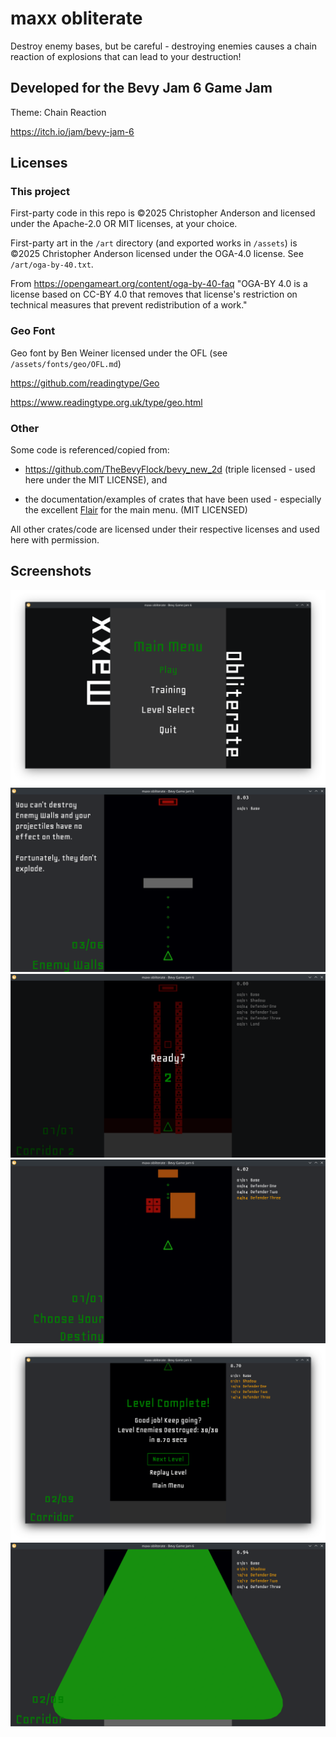 # maxx obliterate

Destroy enemy bases, but be careful - destroying enemies causes a chain reaction of explosions that can lead to your destruction!

## Developed for the Bevy Jam 6 Game Jam

Theme: Chain Reaction

https://itch.io/jam/bevy-jam-6

## Licenses

### This project

First-party code in this repo is ©2025 Christopher Anderson and licensed under the Apache-2.0 OR MIT licenses, at your choice.

First-party art in the `/art` directory (and exported works in `/assets`) is ©2025 Christopher Anderson licensed under the OGA-4.0 license. See `/art/oga-by-40.txt`.

From https://opengameart.org/content/oga-by-40-faq
"OGA-BY 4.0 is a license based on CC-BY 4.0 that removes that license's restriction on technical measures that prevent redistribution of a work."

### Geo Font

Geo font by Ben Weiner licensed under the OFL (see `/assets/fonts/geo/OFL.md`)

https://github.com/readingtype/Geo

https://www.readingtype.org.uk/type/geo.html

### Other

Some code is referenced/copied from:

  * https://github.com/TheBevyFlock/bevy_new_2d (triple licensed - used here under the MIT LICENSE), and

  * the documentation/examples of crates that have been used - especially the excellent [Flair](https://github.com/eckz/bevy_flair/blob/main/examples/game_menu.rs) for the main menu. (MIT LICENSED)

All other crates/code are licensed under their respective licenses and used here with permission.

## Screenshots

![Main menu of video game with Maxx Obliterate in vertical text.](media/MaxxObliterate-title.png)
![Small triangle ship firing projectiles at an enemy with a wall in the way and instruction text on the side.](media/MaxxObliterate-training.png)
!["Ready" text with a countdown timer overlaid on a video game.](media/MaxxObliterate-ready.png)
![Small triangle ship firing projectiles at an enemy with with square orange explosions.](media/MaxxObliterate-explosion.png)
![Level complete menu with "Next Level", "Replay Level", and "Main Menu" buttons.](media/MaxxObliterate-level-complete.png)
![Giant green triangle takin gup most of the screen.](media/MaxxObliterate-destruction.png)
